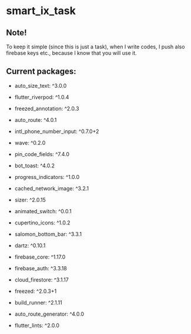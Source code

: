 # smart_ix_task

## Note!
To keep it simple (since this is just a task), when I write codes, I push also firebase keys etc., because I know that you will use it.

## Current packages:

 * auto_size_text: ^3.0.0
  
 * flutter_riverpod: ^1.0.4
  
 * freezed_annotation: ^2.0.3
  
 * auto_route: ^4.0.1
  
 * intl_phone_number_input: ^0.7.0+2
  
 * wave: ^0.2.0
  
 * pin_code_fields: ^7.4.0
  
 * bot_toast: ^4.0.2
  
 * progress_indicators: ^1.0.0
  
 * cached_network_image: ^3.2.1
  
 * sizer: ^2.0.15
  
 * animated_switch: ^0.0.1
  
 * cupertino_icons: ^1.0.2
  
 * salomon_bottom_bar: ^3.3.1
  
 * dartz: ^0.10.1
  
 * firebase_core: ^1.17.0
  
 * firebase_auth: ^3.3.18
  
 * cloud_firestore: ^3.1.17 

 * freezed: ^2.0.3+1
  
 * build_runner: ^2.1.11
  
 * auto_route_generator: ^4.0.0
  
 * flutter_lints: ^2.0.0
